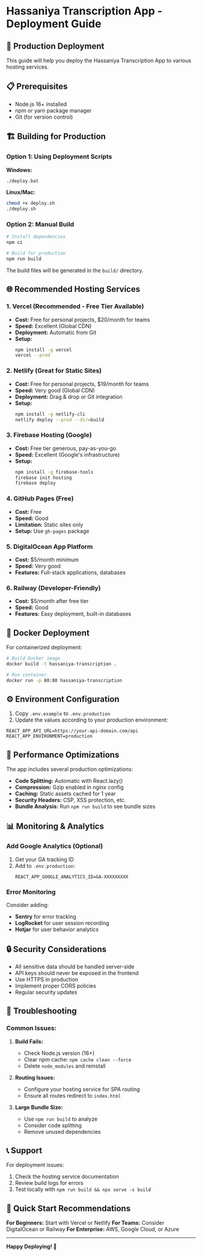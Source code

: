# Hassaniya Transcription App - Deployment Guide

## 🚀 Production Deployment

This guide will help you deploy the Hassaniya Transcription App to various hosting services.

## 📋 Prerequisites

- Node.js 16+ installed
- npm or yarn package manager
- Git (for version control)

## 🏗️ Building for Production

### Option 1: Using Deployment Scripts

**Windows:**
```bash
./deploy.bat
```

**Linux/Mac:**
```bash
chmod +x deploy.sh
./deploy.sh
```

### Option 2: Manual Build

```bash
# Install dependencies
npm ci

# Build for production
npm run build
```

The build files will be generated in the `build/` directory.

## 🌐 Recommended Hosting Services

### 1. **Vercel** (Recommended - Free Tier Available)
- **Cost:** Free for personal projects, $20/month for teams
- **Speed:** Excellent (Global CDN)
- **Deployment:** Automatic from Git
- **Setup:**
  ```bash
  npm install -g vercel
  vercel --prod
  ```

### 2. **Netlify** (Great for Static Sites)
- **Cost:** Free for personal projects, $19/month for teams
- **Speed:** Very good (Global CDN)
- **Deployment:** Drag & drop or Git integration
- **Setup:**
  ```bash
  npm install -g netlify-cli
  netlify deploy --prod --dir=build
  ```

### 3. **Firebase Hosting** (Google)
- **Cost:** Free tier generous, pay-as-you-go
- **Speed:** Excellent (Google's infrastructure)
- **Setup:**
  ```bash
  npm install -g firebase-tools
  firebase init hosting
  firebase deploy
  ```

### 4. **GitHub Pages** (Free)
- **Cost:** Free
- **Speed:** Good
- **Limitation:** Static sites only
- **Setup:** Use `gh-pages` package

### 5. **DigitalOcean App Platform**
- **Cost:** $5/month minimum
- **Speed:** Very good
- **Features:** Full-stack applications, databases

### 6. **Railway** (Developer-Friendly)
- **Cost:** $5/month after free tier
- **Speed:** Good
- **Features:** Easy deployment, built-in databases

## 🐳 Docker Deployment

For containerized deployment:

```bash
# Build Docker image
docker build -t hassaniya-transcription .

# Run container
docker run -p 80:80 hassaniya-transcription
```

## ⚙️ Environment Configuration

1. Copy `.env.example` to `.env.production`
2. Update the values according to your production environment:

```env
REACT_APP_API_URL=https://your-api-domain.com/api
REACT_APP_ENVIRONMENT=production
```

## 🔧 Performance Optimizations

The app includes several production optimizations:

- **Code Splitting:** Automatic with React.lazy()
- **Compression:** Gzip enabled in nginx config
- **Caching:** Static assets cached for 1 year
- **Security Headers:** CSP, XSS protection, etc.
- **Bundle Analysis:** Run `npm run build` to see bundle sizes

## 📊 Monitoring & Analytics

### Add Google Analytics (Optional)
1. Get your GA tracking ID
2. Add to `.env.production`:
   ```env
   REACT_APP_GOOGLE_ANALYTICS_ID=GA-XXXXXXXXX
   ```

### Error Monitoring
Consider adding:
- **Sentry** for error tracking
- **LogRocket** for user session recording
- **Hotjar** for user behavior analytics

## 🔒 Security Considerations

- All sensitive data should be handled server-side
- API keys should never be exposed in the frontend
- Use HTTPS in production
- Implement proper CORS policies
- Regular security updates

## 🚨 Troubleshooting

### Common Issues:

1. **Build Fails:**
   - Check Node.js version (16+)
   - Clear npm cache: `npm cache clean --force`
   - Delete `node_modules` and reinstall

2. **Routing Issues:**
   - Configure your hosting service for SPA routing
   - Ensure all routes redirect to `index.html`

3. **Large Bundle Size:**
   - Use `npm run build` to analyze
   - Consider code splitting
   - Remove unused dependencies

## 📞 Support

For deployment issues:
1. Check the hosting service documentation
2. Review build logs for errors
3. Test locally with `npm run build && npx serve -s build`

## 🎯 Quick Start Recommendations

**For Beginners:** Start with Vercel or Netlify
**For Teams:** Consider DigitalOcean or Railway
**For Enterprise:** AWS, Google Cloud, or Azure

---

**Happy Deploying! 🚀**